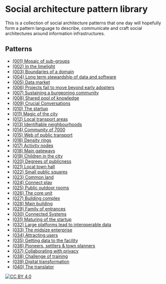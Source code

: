 # Social architecture pattern library

This is a collection of social architecture patterns that one day will hopefully form a pattern language to describe, communicate and craft social architectures around information infrastructures.


## Patterns

* [(001) Mosaic of sub-groups](patterns/(001)%20Mosaic%20of%20sub-groups/README.md)
* [(002) In the limelight](patterns/(002)%20In%20the%20limelight/README.md)
* [(003) Boundaries of a domain](patterns/(003)%20Boundaries%20of%20a%20domain/README.md)
* [(004) Long term stewardship of data and software](patterns/(004)%20Long%20term%20stewardship%20of%20data%20and%20software/README.md)
* [(005) Data market](patterns/(005)%20Data%20market/README.md)
* [(006) Projects fail to move beyond early adopters](patterns/(006)%20Projects%20fail%20to%20move%20beyond%20early%20adopters/README.md)
* [(007) Sustaining a burgeoning community](patterns/(007)%20Sustaining%20a%20burgeoning%20community/README.md)
* [(008) Shared pool of knowledge](patterns/(008)%20Shared%20pool%20of%20knowledge/README.md)
* [(009) Crucial Conversations](patterns/(009)%20Crucial%20Conversations/README.md)
* [(010) The startup](patterns/(010)%20The%20startup/README.md)
* [(011) Magic of the city](patterns/(011)%20Magic%20of%20the%20city/README.md)
* [(012) Local transport areas](patterns/(012)%20Local%20transport%20areas/README.md)
* [(013) Identifiable neighbourhoods](patterns/(013)%20Identifiable%20neighbourhoods/README.md)
* [(014) Community of 7000](patterns/(014)%20Community%20of%207000/RAEDME.md)
* [(015) Web of public transport](patterns/(015)%20Web%20of%20public%20transport/README.md)
* [(016) Density rings](patterns/(016)%20Density%20rings/README.md)
* [(017) Activity nodes](patterns/(017)%20Activity%20nodes/README.md)
* [(018) Main gateways](patterns/(018)%20Main%20gateways/README.md)
* [(019) Children in the city](patterns/(019)%20Children%20in%20the%20city/README.md)
* [(020) Degrees of publicness](patterns/(020)%20Degrees%20of%20publicness/README.md)
* [(021) Local town hall](patterns/(021)%20Local%20town%20hall/README.md)
* [(022) Small public squares](patterns/(022)%20Small%20public%20squares/README.md)
* [(023) Common land](patterns/(023)%20Common%20land/README.md)
* [(024) Connect play](patterns/(024)%20Connect%20play/README.md)
* [(025) Public outdoor rooms](patterns/(025)%20Public%20outdoor%20rooms/README.md)
* [(026) The core unit](patterns/(026)%20The%20core%20unit/README.md)
* [(027) Building complex](patterns/(027)%20Building%20complex/README.md)
* [(028) Main building](patterns/(028)%20Main%20building/README.md)
* [(029) Family of entrances](patterns/(029)%20Family%20of%20entrances/README.md)
* [(030) Connected Systems](patterns/(030)%20Connected%20Systems/README.md)
* [(031) Maturing of the startup](patterns/(031)%20Maturing%20of%20the%20startup/README.md)
* [(032) Large platforms lead to interoperable data](patterns/(032)%20Large%20platforms%20lead%20to%20interoperable%20data/README.md)
* [(033) The midsize enterprise](patterns/(033)%20The%20midsize%20enterprise/README.md)
* [(034) Attracting users](patterns/(034)%20Attracting%20users/README.md)
* [(035) Getting data to the facility](patterns/(035)%20Getting%20data%20to%20the%20facility/README.md)
* [(036) Pioneers, settlers & town planners](patterns/(036)%20Pioneers%2C%20settlers%20%26%20town%20planners/README.md)
* [(037) Collaborating with privacy](patterns/(037)%20Collaborating%20with%20privacy/README.md)
* [(038) Challenge of training](patterns/(038)%20Challenge%20of%20training/README.md)
* [(039) Digital transformation](patterns/(039)%20Digital%20transformation/README.md)
* [(040) The translator](patterns/(040)%20The%20translator/README.md)

[![CC BY 4.0][cc-by-image]][cc-by]

[cc-by]: http://creativecommons.org/licenses/by/4.0/
[cc-by-image]: https://i.creativecommons.org/l/by/4.0/88x31.png
